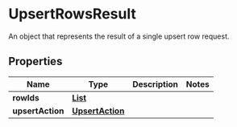 

# UpsertRowsResult

 An object that represents the result of a single upsert row request. 

## Properties

| Name | Type | Description | Notes |
|------------ | ------------- | ------------- | -------------|
|**rowIds** | [**List**](List.md) |  |  |
|**upsertAction** | [**UpsertAction**](UpsertAction.md) |  |  |



